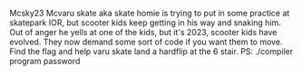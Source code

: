 Mcsky23
Mcvaru skate aka skate homie is trying to put in some practice at skatepark IOR, but scooter kids keep getting in his way and snaking him. Out of anger he yells at one of the kids, but it's 2023, scooter kids have evolved. They now demand some sort of code if you want them to move. Find the flag and help varu skate land a hardflip at the 6 stair.
PS: ./compiler program password
